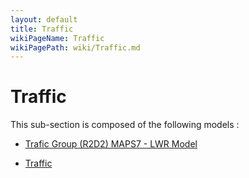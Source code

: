 ```yaml
---
layout: default
title: Traffic
wikiPageName: Traffic
wikiPagePath: wiki/Traffic.md
---
```

# Traffic

This sub-section is composed of the following models :

* [Trafic Group (R2D2) MAPS7 - LWR Model](references#TrafficLWRTrafficFlowModel)

* [Traffic](references#TrafficSimpletrafficmodel)

